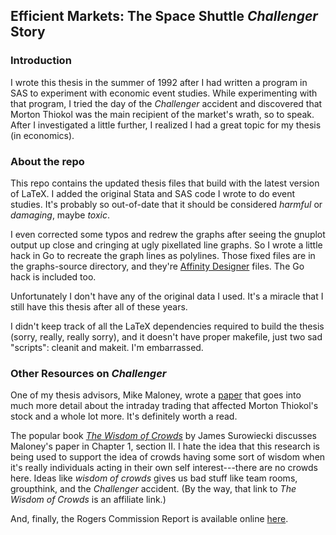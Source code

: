 ## Efficient Markets: The Space Shuttle *Challenger* Story

### Introduction

I wrote this thesis in the summer of 1992 after I had written a program in SAS to experiment with economic event studies. While experimenting with that program, I tried the day of the *Challenger* accident and discovered that Morton Thiokol was the main recipient of the market's wrath, so to speak. After I investigated a little further, I realized I had a great topic for my thesis (in economics).

### About the repo

This repo contains the updated thesis files that build with the latest version of LaTeX. I added the original Stata and SAS code I wrote to do event studies. It's probably so out-of-date that it should be considered *harmful* or *damaging*, maybe *toxic*.

I even corrected some typos and redrew the graphs after seeing the gnuplot output up close and cringing at ugly pixellated line graphs. So I wrote a little hack in Go to recreate the graph lines as polylines. Those fixed files are in the graphs-source directory, and they're [Affinity Designer](https://affinity.serif.com/en-us/designer/) files. The Go hack is included too.

Unfortunately I don't have any of the original data I used. It's a miracle that I still have this thesis after all of these years. 

I didn't keep track of all the LaTeX dependencies required to build the thesis (sorry, really, really sorry), and it doesn't have proper makefile, just two sad "scripts": cleanit and makeit. I'm embarrassed.

### Other Resources on *Challenger*

One of my thesis advisors, Mike Maloney, wrote a [paper](https://maloney.people.clemson.edu/challenger.pdf) that goes into much more detail about the intraday trading that affected Morton Thiokol's stock and a whole lot more. It's definitely worth a read.

The popular book [*The Wisdom of Crowds*](https://amzn.to/3BiR8MM) by James Surowiecki discusses Maloney's paper in Chapter 1, section II. I hate the idea that this research is being used to support the idea of crowds having some sort of wisdom when it's really individuals acting in their own self interest---there are no crowds here. Ideas like *wisdom of crowds* gives us bad stuff like team rooms, groupthink, and the *Challenger* accident. (By the way, that link to *The Wisdom of Crowds* is an affiliate link.)

And, finally, the Rogers Commission Report is available online [here](https://history.nasa.gov/rogersrep/genindex.htm).